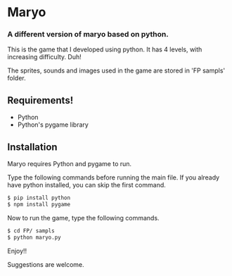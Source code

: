 # Maryo
### A different version of maryo based on python.
This is the game that I developed using python. It has 4 levels, with increasing difficulty. Duh!

The sprites, sounds and images used in the game are stored in 'FP sampls' folder.

## Requirements!

  - Python
  - Python's pygame library

## Installation

Maryo requires Python and pygame to run.

Type the following commands before running the main file. If you already have python installed, you can skip the first command.

```sh
$ pip install python
$ npm install pygame
```
Now to run the game, type the following commands.
```sh
$ cd FP/ sampls
$ python maryo.py
```
Enjoy!!

Suggestions are welcome.
